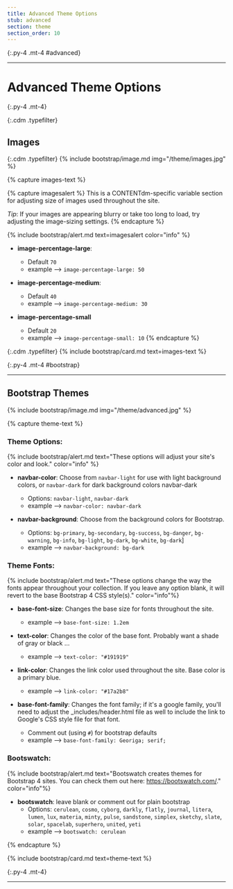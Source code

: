 ```yaml
---
title: Advanced Theme Options
stub: advanced
section: theme
section_order: 10
---
```


{:.py-4 .mt-4 #advanced}
***

# Advanced Theme Options

{:.py-4 .mt-4}

{:.cdm .typefilter}
## Images 

{:.cdm .typefilter}
{% include bootstrap/image.md img="/theme/images.jpg" %}

{% capture images-text %}

{% capture imagesalert %}
This is a CONTENTdm-specific variable section for adjusting size of images used throughout the site. 

*Tip*: If your images are appearing blurry or take too long to load, try adjusting the image-sizing settings.
{% endcapture %}

{% include bootstrap/alert.md text=imagesalert color="info" %} 

- **image-percentage-large**:
	- Default `70`
	- example --> `image-percentage-large: 50`

- **image-percentage-medium**: 
	- Default `40` 
	- example --> `image-percentage-medium: 30`

- **image-percentage-small**
	- Default `20`
	- example --> `image-percentage-small: 10`
{% endcapture %}

{:.cdm .typefilter}
{% include bootstrap/card.md text=images-text %}

{:.py-4 .mt-4 #bootstrap}
***

## Bootstrap Themes

{% include bootstrap/image.md img="/theme/advanced.jpg" %}

{% capture theme-text %}

### Theme Options:

{% include bootstrap/alert.md text="These options will adjust your site's color and look." color="info" %} 


- **navbar-color**: Choose from `navbar-light` for use with light background colors, or `navbar-dark` for dark background colors navbar-dark
	- Options:  `navbar-light`, `navbar-dark`
	- example --> `navbar-color: navbar-dark`

- **navbar-background**: Choose from the background colors for Bootstrap. 
	- Options: `bg-primary`, `bg-secondary`, `bg-success`, `bg-danger`, `bg-warning`, `bg-info`, `bg-light`, `bg-dark`, `bg-white`, `bg-dark`]
	- example --> `navbar-background: bg-dark`

### Theme Fonts:

{% include bootstrap/alert.md text="These options change the way the fonts appear throughout your collection. If you leave any option blank, it will revert to the base Bootstrap 4 CSS style(s)." color="info"%}

- **base-font-size**: Changes the base size for fonts throughout the site.
	- example --> `base-font-size: 1.2em`

- **text-color**: Changes the color of the base font. Probably want a shade of gray or black ... 
	- example --> `text-color: "#191919"`

- **link-color**: Changes the link color used throughout the site. Base color is a primary blue. 
	- example --> `link-color: "#17a2b8"`

- **base-font-family**: Changes the font family; if it's a google family, you'll need to adjust the _includes/header.html file as well to include the link to Google's CSS style file for that font.
	- Comment out (using `#`) for bootstrap defaults  
	- example --> `base-font-family: Georiga; serif;`

### Bootswatch:

{% include bootstrap/alert.md text="Bootswatch creates themes for Bootstrap 4 sites. You can check them out here: <https://bootswatch.com/>."  color="info"%}

- **bootswatch**: leave blank or comment out for plain bootstrap
	- Options: `cerulean`, `cosmo`, `cyborg`, `darkly`, `flatly`, `journal`, `litera`, `lumen`, `lux`, `materia`, `minty`, `pulse`, `sandstone`, `simplex`, `sketchy`, `slate`, `solar`, `spacelab`, `superhero`, `united`, `yeti`
	- example --> `bootswatch: cerulean`

{% endcapture %}

{% include bootstrap/card.md text=theme-text %}




{:.py-4 .mt-4}
***

